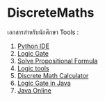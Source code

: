 # DiscreteMaths
เอกสารสำหรับนักศึกษา
Tools : 
1. [Python IDE](https://www.onlinegdb.com/online_python_compiler)
1. [Logic Gate](https://academo.org/demos/logic-gate-simulator/)
1. [Solve Propositional Formula](http://logictools.org/)
1. [Logic tools](https://www.wolframalpha.com/examples/mathematics/discrete-mathematics/)
1. [Discrete Math Calculator](https://www.mathcelebrity.com/lesplan.php?key=discrete)
1. [Logic Gate in Java](http://fivedots.coe.psu.ac.th/Software.coe/DiscreteMaths/Code/Gate%20Logic/GateLogic.java)
1. [Java Online](https://www.tutorialspoint.com/compile_java_online.php)

